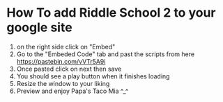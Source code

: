 # How To add Riddle School 2 to your google site
1. on the right side click on "Embed"
2. Go to the "Embeded Code" tab and past the scripts from here https://pastebin.com/vVTr5A9i
3. Once pasted click on next then save
3. You should see a play button when it finishes loading
5. Resize the window to your liking
6. Preview and enjoy Papa's Taco Mia ^_^
